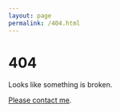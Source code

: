 ```yaml
---
layout: page
permalink: /404.html
---
```


# 404

Looks like something is broken. 

<a href="kgrons.github.io/pages/about.html#contact">Please contact me</a>.
